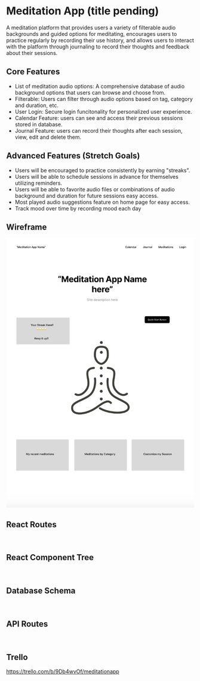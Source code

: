 # Meditation App (title pending)

A meditation platform that provides users a variety of filterable audio backgrounds and guided options for meditating, encourages users to practice regularly by recording their use history, and allows users to interact with the platform through journaling to record their thoughts and feedback about their sessions. 

## Core Features

* List of meditation audio options: A comprehensive database of audio background options that users can browse and choose from. 
* Filterable: Users can filter through audio options based on tag, category and duration, etc. 
* User Login: Secure login funcitonality for personalized user experience. 
* Calendar Feature: users can see and access their previous sessions stored in database. 
* Journal Feature: users can record their thoughts after each session, view, edit and delete them. 

## Advanced Features (Stretch Goals)

* Users will be encouraged to practice consistently by earning "streaks".
* Users will be able to schedule sessions in advance for themselves utilizing reminders.
* Users will be able to favorite audio files or combinations of audio background and duration for future sessions easy access. 
* Most played audio suggestions feature on home page for easy access.
* Track mood over time by recording mood each day

## Wireframe

<img src="Planning/homepage.png" alt/>

## React Routes

<img src="Planning/routes.drawio" alt/>

## React Component Tree

<img src="Planning/component-tree.drawio" alt/>

## Database Schema

<img src="Planning/schema.drawio" alt/>

## API Routes

<img src="Planning/api-routes.drawio" alt/>

## Trello

https://trello.com/b/9Db4wvOf/meditationapp